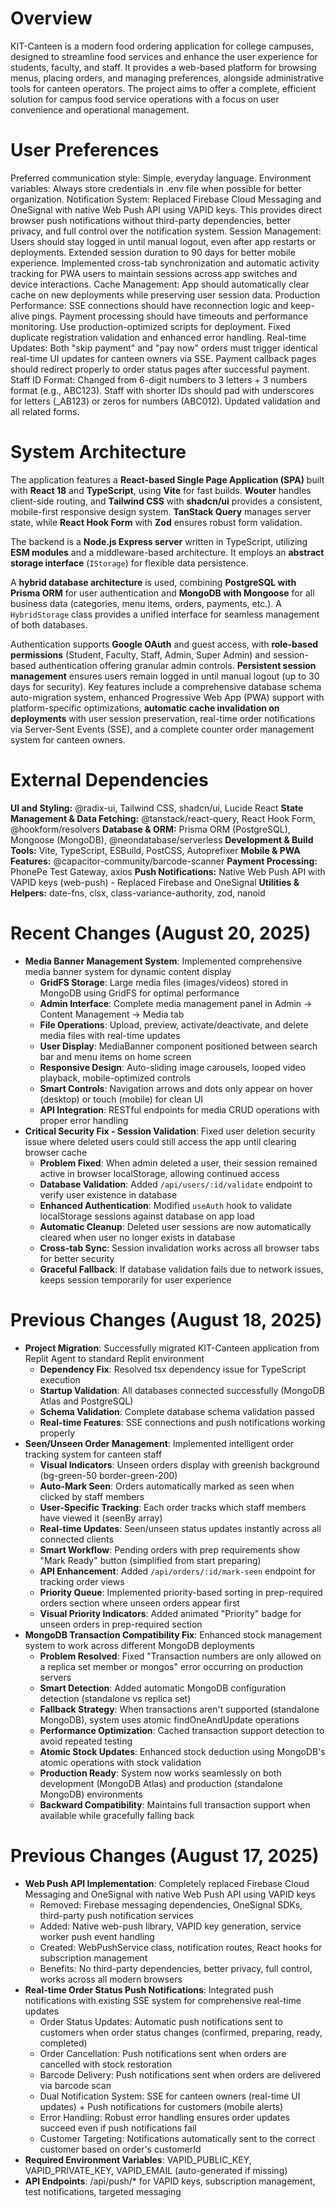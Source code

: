 # Overview
KIT-Canteen is a modern food ordering application for college campuses, designed to streamline food services and enhance the user experience for students, faculty, and staff. It provides a web-based platform for browsing menus, placing orders, and managing preferences, alongside administrative tools for canteen operators. The project aims to offer a complete, efficient solution for campus food service operations with a focus on user convenience and operational management.

# User Preferences
Preferred communication style: Simple, everyday language.
Environment variables: Always store credentials in .env file when possible for better organization.
Notification System: Replaced Firebase Cloud Messaging and OneSignal with native Web Push API using VAPID keys. This provides direct browser push notifications without third-party dependencies, better privacy, and full control over the notification system.
Session Management: Users should stay logged in until manual logout, even after app restarts or deployments. Extended session duration to 90 days for better mobile experience. Implemented cross-tab synchronization and automatic activity tracking for PWA users to maintain sessions across app switches and device interactions.
Cache Management: App should automatically clear cache on new deployments while preserving user session data.
Production Performance: SSE connections should have reconnection logic and keep-alive pings. Payment processing should have timeouts and performance monitoring. Use production-optimized scripts for deployment. Fixed duplicate registration validation and enhanced error handling.
Real-time Updates: Both "skip payment" and "pay now" orders must trigger identical real-time UI updates for canteen owners via SSE. Payment callback pages should redirect properly to order status pages after successful payment.
Staff ID Format: Changed from 6-digit numbers to 3 letters + 3 numbers format (e.g., ABC123). Staff with shorter IDs should pad with underscores for letters (_AB123) or zeros for numbers (ABC012). Updated validation and all related forms.

# System Architecture
The application features a **React-based Single Page Application (SPA)** built with **React 18** and **TypeScript**, using **Vite** for fast builds. **Wouter** handles client-side routing, and **Tailwind CSS** with **shadcn/ui** provides a consistent, mobile-first responsive design system. **TanStack Query** manages server state, while **React Hook Form** with **Zod** ensures robust form validation.

The backend is a **Node.js Express server** written in TypeScript, utilizing **ESM modules** and a middleware-based architecture. It employs an **abstract storage interface** (`IStorage`) for flexible data persistence.

A **hybrid database architecture** is used, combining **PostgreSQL with Prisma ORM** for user authentication and **MongoDB with Mongoose** for all business data (categories, menu items, orders, payments, etc.). A `HybridStorage` class provides a unified interface for seamless management of both databases.

Authentication supports **Google OAuth** and guest access, with **role-based permissions** (Student, Faculty, Staff, Admin, Super Admin) and session-based authentication offering granular admin controls. **Persistent session management** ensures users remain logged in until manual logout (up to 30 days for security). Key features include a comprehensive database schema auto-migration system, enhanced Progressive Web App (PWA) support with platform-specific optimizations, **automatic cache invalidation on deployments** with user session preservation, real-time order notifications via Server-Sent Events (SSE), and a complete counter order management system for canteen owners.

# External Dependencies
**UI and Styling:** @radix-ui, Tailwind CSS, shadcn/ui, Lucide React
**State Management & Data Fetching:** @tanstack/react-query, React Hook Form, @hookform/resolvers
**Database & ORM:** Prisma ORM (PostgreSQL), Mongoose (MongoDB), @neondatabase/serverless
**Development & Build Tools:** Vite, TypeScript, ESBuild, PostCSS, Autoprefixer
**Mobile & PWA Features:** @capacitor-community/barcode-scanner
**Payment Processing:** PhonePe Test Gateway, axios
**Push Notifications:** Native Web Push API with VAPID keys (web-push) - Replaced Firebase and OneSignal
**Utilities & Helpers:** date-fns, clsx, class-variance-authority, zod, nanoid

# Recent Changes (August 20, 2025)
- **Media Banner Management System**: Implemented comprehensive media banner system for dynamic content display
  - **GridFS Storage**: Large media files (images/videos) stored in MongoDB using GridFS for optimal performance
  - **Admin Interface**: Complete media management panel in Admin → Content Management → Media tab
  - **File Operations**: Upload, preview, activate/deactivate, and delete media files with real-time updates
  - **User Display**: MediaBanner component positioned between search bar and menu items on home screen
  - **Responsive Design**: Auto-sliding image carousels, looped video playback, mobile-optimized controls
  - **Smart Controls**: Navigation arrows and dots only appear on hover (desktop) or touch (mobile) for clean UI
  - **API Integration**: RESTful endpoints for media CRUD operations with proper error handling
- **Critical Security Fix - Session Validation**: Fixed user deletion security issue where deleted users could still access the app until clearing browser cache
  - **Problem Fixed**: When admin deleted a user, their session remained active in browser localStorage, allowing continued access
  - **Database Validation**: Added `/api/users/:id/validate` endpoint to verify user existence in database
  - **Enhanced Authentication**: Modified `useAuth` hook to validate localStorage sessions against database on app load
  - **Automatic Cleanup**: Deleted user sessions are now automatically cleared when user no longer exists in database
  - **Cross-tab Sync**: Session invalidation works across all browser tabs for better security
  - **Graceful Fallback**: If database validation fails due to network issues, keeps session temporarily for user experience

# Previous Changes (August 18, 2025)
- **Project Migration**: Successfully migrated KIT-Canteen application from Replit Agent to standard Replit environment
  - **Dependency Fix**: Resolved tsx dependency issue for TypeScript execution
  - **Startup Validation**: All databases connected successfully (MongoDB Atlas and PostgreSQL)
  - **Schema Validation**: Complete database schema validation passed
  - **Real-time Features**: SSE connections and push notifications working properly
- **Seen/Unseen Order Management**: Implemented intelligent order tracking system for canteen staff
  - **Visual Indicators**: Unseen orders display with greenish background (bg-green-50 border-green-200)
  - **Auto-Mark Seen**: Orders automatically marked as seen when clicked by staff members
  - **User-Specific Tracking**: Each order tracks which staff members have viewed it (seenBy array)
  - **Real-time Updates**: Seen/unseen status updates instantly across all connected clients
  - **Smart Workflow**: Pending orders with prep requirements show "Mark Ready" button (simplified from start preparing)
  - **API Enhancement**: Added `/api/orders/:id/mark-seen` endpoint for tracking order views
  - **Priority Queue**: Implemented priority-based sorting in prep-required orders section where unseen orders appear first
  - **Visual Priority Indicators**: Added animated "Priority" badge for unseen orders in prep-required section
- **MongoDB Transaction Compatibility Fix**: Enhanced stock management system to work across different MongoDB deployments
  - **Problem Resolved**: Fixed "Transaction numbers are only allowed on a replica set member or mongos" error occurring on production servers
  - **Smart Detection**: Added automatic MongoDB configuration detection (standalone vs replica set)
  - **Fallback Strategy**: When transactions aren't supported (standalone MongoDB), system uses atomic findOneAndUpdate operations
  - **Performance Optimization**: Cached transaction support detection to avoid repeated testing
  - **Atomic Stock Updates**: Enhanced stock deduction using MongoDB's atomic operations with stock validation
  - **Production Ready**: System now works seamlessly on both development (MongoDB Atlas) and production (standalone MongoDB) environments
  - **Backward Compatibility**: Maintains full transaction support when available while gracefully falling back

# Previous Changes (August 17, 2025)
- **Web Push API Implementation**: Completely replaced Firebase Cloud Messaging and OneSignal with native Web Push API using VAPID keys
  - Removed: Firebase messaging dependencies, OneSignal SDKs, third-party push notification services
  - Added: Native web-push library, VAPID key generation, service worker push event handling
  - Created: WebPushService class, notification routes, React hooks for subscription management
  - Benefits: No third-party dependencies, better privacy, full control, works across all modern browsers
- **Real-time Order Status Push Notifications**: Integrated push notifications with existing SSE system for comprehensive real-time updates
  - Order Status Updates: Automatic push notifications sent to customers when order status changes (confirmed, preparing, ready, completed)
  - Order Cancellation: Push notifications sent when orders are cancelled with stock restoration
  - Barcode Delivery: Push notifications sent when orders are delivered via barcode scan
  - Dual Notification System: SSE for canteen owners (real-time UI updates) + Push notifications for customers (mobile alerts)
  - Error Handling: Robust error handling ensures order updates succeed even if push notifications fail
  - Customer Targeting: Notifications automatically sent to the correct customer based on order's customerId
- **Required Environment Variables**: VAPID_PUBLIC_KEY, VAPID_PRIVATE_KEY, VAPID_EMAIL (auto-generated if missing)
- **API Endpoints**: /api/push/* for VAPID keys, subscription management, test notifications, targeted messaging